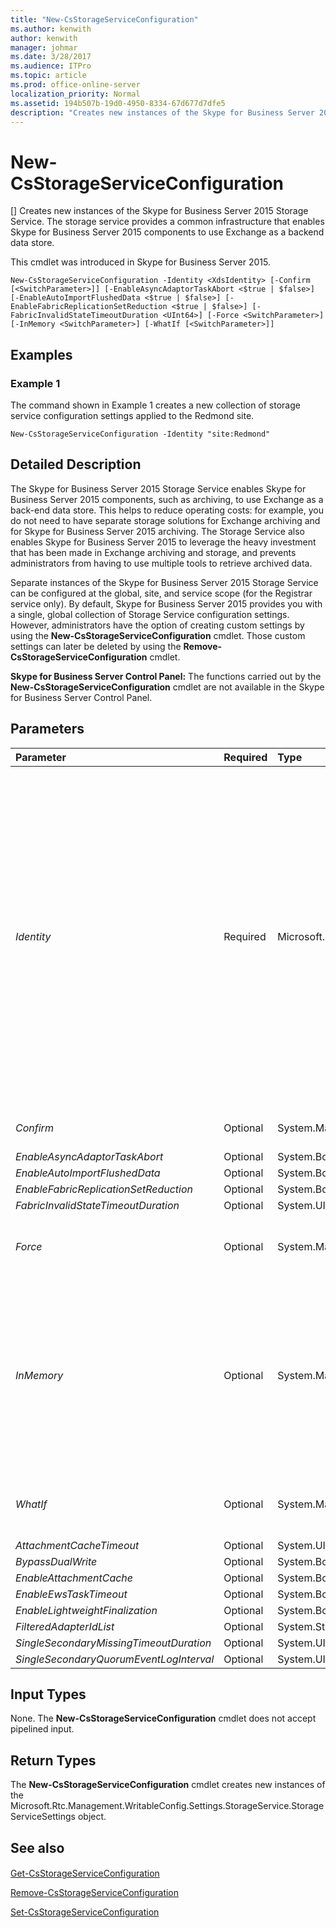 ```yaml
---
title: "New-CsStorageServiceConfiguration"
ms.author: kenwith
author: kenwith
manager: johmar
ms.date: 3/28/2017
ms.audience: ITPro
ms.topic: article
ms.prod: office-online-server
localization_priority: Normal
ms.assetid: 194b507b-19d0-4950-8334-67d677d7dfe5
description: "Creates new instances of the Skype for Business Server 2015 Storage Service. The storage service provides a common infrastructure that enables Skype for Business Server 2015 components to use Exchange as a backend data store."
---
```


# New-CsStorageServiceConfiguration
[]
Creates new instances of the Skype for Business Server 2015 Storage Service. The storage service provides a common infrastructure that enables Skype for Business Server 2015 components to use Exchange as a backend data store.
  
 This cmdlet was introduced in Skype for Business Server 2015.
  
```
New-CsStorageServiceConfiguration -Identity <XdsIdentity> [-Confirm [<SwitchParameter>]] [-EnableAsyncAdaptorTaskAbort <$true | $false>] [-EnableAutoImportFlushedData <$true | $false>] [-EnableFabricReplicationSetReduction <$true | $false>] [-FabricInvalidStateTimeoutDuration <UInt64>] [-Force <SwitchParameter>] [-InMemory <SwitchParameter>] [-WhatIf [<SwitchParameter>]]

```

## Examples
<a name="Examples"> </a>

### Example 1

The command shown in Example 1 creates a new collection of storage service configuration settings applied to the Redmond site. 
  
```
New-CsStorageServiceConfiguration -Identity "site:Redmond" 
```

## Detailed Description
<a name="Examples"> </a>

The Skype for Business Server 2015 Storage Service enables Skype for Business Server 2015 components, such as archiving, to use Exchange as a back-end data store. This helps to reduce operating costs: for example, you do not need to have separate storage solutions for Exchange archiving and for Skype for Business Server 2015 archiving. The Storage Service also enables Skype for Business Server 2015 to leverage the heavy investment that has been made in Exchange archiving and storage, and prevents administrators from having to use multiple tools to retrieve archived data.
  
Separate instances of the Skype for Business Server 2015 Storage Service can be configured at the global, site, and service scope (for the Registrar service only). By default, Skype for Business Server 2015 provides you with a single, global collection of Storage Service configuration settings. However, administrators have the option of creating custom settings by using the **New-CsStorageServiceConfiguration** cmdlet. Those custom settings can later be deleted by using the **Remove-CsStorageServiceConfiguration** cmdlet.
  
 **Skype for Business Server Control Panel:** The functions carried out by the **New-CsStorageServiceConfiguration** cmdlet are not available in the Skype for Business Server Control Panel.
  
## Parameters
<a name="Examples"> </a>

|**Parameter**|**Required**|**Type**|**Description**|
|:-----|:-----|:-----|:-----|
| _Identity_ <br/> |Required  <br/> |Microsoft.Rtc.Management.Xds.XdsIdentity  <br/> |Unique identifier for the new collection of storage service configuration settings to be created. Storage service settings can be created at the site scope or the service scope (but only for the Registrar service). To create a new collections of settings at the site scope, use syntax similar to this:  <br/>  `-Identity "site:Redmond"` <br/> To create settings at the service scope, use syntax similar to this:  <br/>  `-Identity "service:Registrar:atl-cs-001.litwareinc.com"` <br/> Note that your command will fail if the specified site or service already hosts a collection of storage service configuration settings.  <br/> |
| _Confirm_ <br/> |Optional  <br/> |System.Management.Automation.SwitchParameter  <br/> |Prompts you for confirmation before executing the command.  <br/> |
| _EnableAsyncAdaptorTaskAbort_ <br/> |Optional  <br/> |System.Boolean  <br/> |PARAMVALUE: $true | $false  <br/> |
| _EnableAutoImportFlushedData_ <br/> |Optional  <br/> |System.Boolean  <br/> |PARAMVALUE: $true | $false  <br/> |
| _EnableFabricReplicationSetReduction_ <br/> |Optional  <br/> |System.Boolean  <br/> |PARAMVALUE: $true | $false  <br/> |
| _FabricInvalidStateTimeoutDuration_ <br/> |Optional  <br/> |System.UInt64  <br/> |PARAMVALUE: UInt64  <br/> |
| _Force_ <br/> |Optional  <br/> |System.Management.Automation.SwitchParameter  <br/> |Suppresses the display of any nonfatal error message that might occur when running the command.  <br/> |
| _InMemory_ <br/> |Optional  <br/> |System.Management.Automation.SwitchParameter  <br/> |Creates an object reference without actually committing the object as a permanent change. If you assign the output of this cmdlet called with this parameter to a variable, you can make changes to the properties of the object reference and then commit those changes by calling this cmdlet's matching **Set-\<cmdlet\>**. <br/> |
| _WhatIf_ <br/> |Optional  <br/> |System.Management.Automation.SwitchParameter  <br/> |Describes what would happen if you executed the command without actually executing the command.  <br/> |
| _AttachmentCacheTimeout_ <br/> |Optional  <br/> |System.UInt64  <br/> |PARAMVALUE: UInt64  <br/> |
| _BypassDualWrite_ <br/> |Optional  <br/> |System.Boolean  <br/> |PARAMVALUE: $true | $false  <br/> |
| _EnableAttachmentCache_ <br/> |Optional  <br/> |System.Boolean  <br/> |PARAMVALUE: $true | $false  <br/> |
| _EnableEwsTaskTimeout_ <br/> |Optional  <br/> |System.Boolean  <br/> |PARAMVALUE: $true | $false  <br/> |
| _EnableLightweightFinalization_ <br/> |Optional  <br/> |System.Boolean  <br/> |PARAMVALUE: $true | $false  <br/> |
| _FilteredAdapterIdList_ <br/> |Optional  <br/> |System.String  <br/> |PARAMVALUE: String  <br/> |
| _SingleSecondaryMissingTimeoutDuration_ <br/> |Optional  <br/> |System.UInt64  <br/> |PARAMVALUE: UInt64  <br/> |
| _SingleSecondaryQuorumEventLogInterval_ <br/> |Optional  <br/> |System.UInt64  <br/> |PARAMVALUE: UInt64  <br/> |
   
## Input Types
<a name="Examples"> </a>

None. The **New-CsStorageServiceConfiguration** cmdlet does not accept pipelined input.
  
## Return Types
<a name="Examples"> </a>

The **New-CsStorageServiceConfiguration** cmdlet creates new instances of the Microsoft.Rtc.Management.WritableConfig.Settings.StorageService.StorageServiceSettings object.
  
## See also
<a name="Examples"> </a>

#### 

[Get-CsStorageServiceConfiguration](get-csstorageserviceconfiguration.md)
  
[Remove-CsStorageServiceConfiguration](remove-csstorageserviceconfiguration.md)
  
[Set-CsStorageServiceConfiguration](set-csstorageserviceconfiguration.md)

